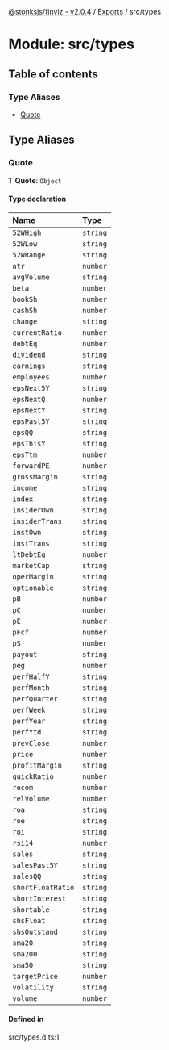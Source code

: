 [@stonksjs/finviz - v2.0.4](../README.md) / [Exports](../modules.md) / src/types

# Module: src/types

## Table of contents

### Type Aliases

- [Quote](src_types.md#quote)

## Type Aliases

### Quote

Ƭ **Quote**: `Object`

#### Type declaration

| Name              | Type     |
| :---------------- | :------- |
| `52WHigh`         | `string` |
| `52WLow`          | `string` |
| `52WRange`        | `string` |
| `atr`             | `number` |
| `avgVolume`       | `string` |
| `beta`            | `number` |
| `bookSh`          | `number` |
| `cashSh`          | `number` |
| `change`          | `string` |
| `currentRatio`    | `number` |
| `debtEq`          | `number` |
| `dividend`        | `string` |
| `earnings`        | `string` |
| `employees`       | `number` |
| `epsNext5Y`       | `string` |
| `epsNextQ`        | `number` |
| `epsNextY`        | `string` |
| `epsPast5Y`       | `string` |
| `epsQQ`           | `string` |
| `epsThisY`        | `string` |
| `epsTtm`          | `number` |
| `forwardPE`       | `number` |
| `grossMargin`     | `string` |
| `income`          | `string` |
| `index`           | `string` |
| `insiderOwn`      | `string` |
| `insiderTrans`    | `string` |
| `instOwn`         | `string` |
| `instTrans`       | `string` |
| `ltDebtEq`        | `number` |
| `marketCap`       | `string` |
| `operMargin`      | `string` |
| `optionable`      | `string` |
| `pB`              | `number` |
| `pC`              | `number` |
| `pE`              | `number` |
| `pFcf`            | `number` |
| `pS`              | `number` |
| `payout`          | `string` |
| `peg`             | `number` |
| `perfHalfY`       | `string` |
| `perfMonth`       | `string` |
| `perfQuarter`     | `string` |
| `perfWeek`        | `string` |
| `perfYear`        | `string` |
| `perfYtd`         | `string` |
| `prevClose`       | `number` |
| `price`           | `number` |
| `profitMargin`    | `string` |
| `quickRatio`      | `number` |
| `recom`           | `number` |
| `relVolume`       | `number` |
| `roa`             | `string` |
| `roe`             | `string` |
| `roi`             | `string` |
| `rsi14`           | `number` |
| `sales`           | `string` |
| `salesPast5Y`     | `string` |
| `salesQQ`         | `string` |
| `shortFloatRatio` | `string` |
| `shortInterest`   | `string` |
| `shortable`       | `string` |
| `shsFloat`        | `string` |
| `shsOutstand`     | `string` |
| `sma20`           | `string` |
| `sma200`          | `string` |
| `sma50`           | `string` |
| `targetPrice`     | `number` |
| `volatility`      | `string` |
| `volume`          | `number` |

#### Defined in

src/types.d.ts:1
